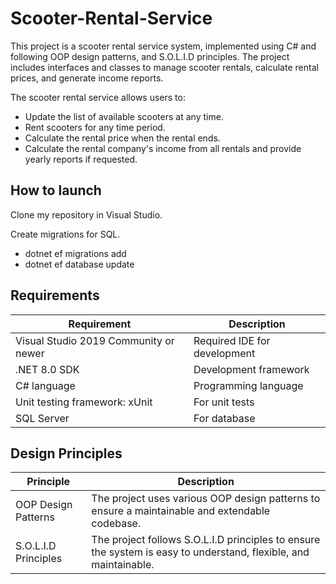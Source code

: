 # Scooter-Rental-Service

This project is a scooter rental service system, implemented using C# and following OOP design patterns, and S.O.L.I.D principles. The project includes interfaces and classes to manage scooter rentals, calculate rental prices, and generate income reports.

The scooter rental service allows users to:

- Update the list of available scooters at any time.
- Rent scooters for any time period.
- Calculate the rental price when the rental ends.
- Calculate the rental company's income from all rentals and provide yearly reports if requested.

## How to launch

Clone my repository in Visual Studio.

Create migrations for SQL.

- dotnet ef migrations add <MigrationName>
- dotnet ef database update

## Requirements

| Requirement                               | Description                                   |
|-------------------------------------------|-----------------------------------------------|
| Visual Studio 2019 Community or newer     | Required IDE for development                  |
| .NET 8.0 SDK                              | Development framework                         |
| C# language                               | Programming language                          |
| Unit testing framework: xUnit             | For unit tests                                |
| SQL Server                                | For database

## Design Principles

| Principle           | Description                                                                                     |
|---------------------|-------------------------------------------------------------------------------------------------|
| OOP Design Patterns | The project uses various OOP design patterns to ensure a maintainable and extendable codebase.  |
| S.O.L.I.D Principles| The project follows S.O.L.I.D principles to ensure the system is easy to understand, flexible, and maintainable. |
